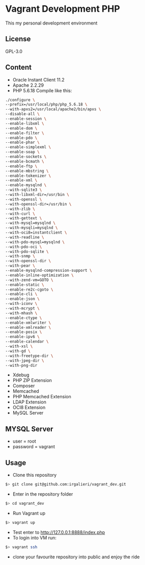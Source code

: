 Vagrant Development PHP
=======================

This my personal development environment

License
-------

GPL-3.0

Content
-------

-	Oracle Instant Client 11.2
-	Apache 2.2.29
-	PHP 5.6.18 Compile like this:

```bash
./configure \
--prefix=/usr/local/php/php_5.6.18 \
--with-apxs2=/usr/local/apache2/bin/apxs \
--disable-all \
--enable-session \
--enable-libxml \
--enable-dom \
--enable-filter \
--enable-pdo \
--enable-phar \
--enable-simplexml \
--enable-soap \
--enable-sockets \
--enable-bcmath \
--enable-ftp \
--enable-mbstring \
--enable-tokenizer \
--enable-xml \
--enable-mysqlnd \
--with-sqlite3 \
--with-libxml-dir=/usr/bin \
--with-openssl \
--with-openssl-dir=/usr/bin \
--with-zlib \
--with-curl \
--with-gettext \
--with-mysql=mysqlnd \
--with-mysqli=mysqlnd \
--with-oci8=instantclient \
--with-readline \
--with-pdo-mysql=mysqlnd \
--with-pdo-oci \
--with-pdo-sqlite \
--with-snmp \
--with-openssl-dir \
--with-pear \
--enable-mysqlnd-compression-support \
--enable-inline-optimization \
--with-zend-vm=GOTO \
--enable-static \
--enable-re2c-cgoto \
--enable-cli \
--enable-json \
--with-iconv \
--with-mcrypt \
--with-mhash \
--enable-ctype \
--enable-xmlwriter \
--enable-xmlreader \
--enable-posix \
--enable-ipv6 \
--enable-calendar \
--with-xsl \
--with-gd \
--with-freetype-dir \
--with-jpeg-dir \
--with-png-dir
```

-	Xdebug
-	PHP ZIP Extension
-	Composer
-	Memcached
-	PHP Memcached Extension
-	LDAP Extension
-	OCI8 Extension
-	MySQL Server

MYSQL Server
------------

-	user = root
-	password = vagrant

Usage
-----

-	Clone this repository

```bash
$> git clone git@github.com:irgalieri/vagrant_dev.git
```

-	Enter in the repository folder

```bash
$> cd vagrant_dev
```

-	Run Vagrant up

```bash
$> vagrant up
```

-	Test enter to http://127.0.0.1:8888/index.php
-	To login into VM run:

```bash
$> vagrant ssh
```

-	clone your favourite repository into public and enjoy the ride
